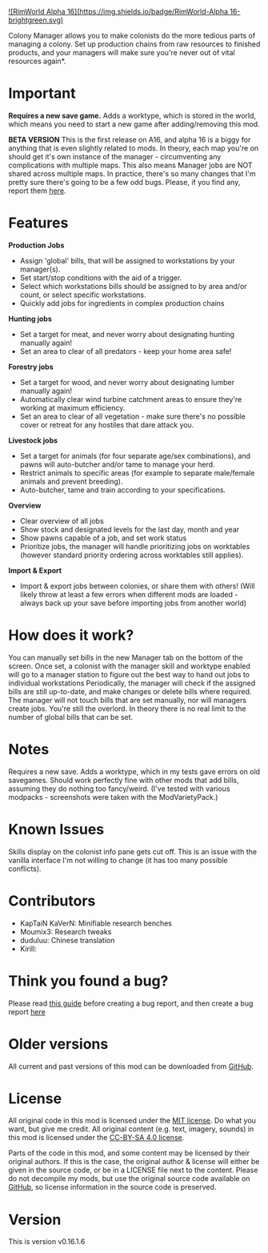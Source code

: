 [![RimWorld Alpha 16](https://img.shields.io/badge/RimWorld-Alpha 16-brightgreen.svg)](http://rimworldgame.com/)

Colony Manager allows you to make colonists do the more tedious parts of managing a colony. Set up production chains from raw resources to finished products, and your managers will make sure you're never out of vital resources again*. 

# Important
**Requires a new save game.**
Adds a worktype, which is stored in the world, which means you need to start a new game after adding/removing this mod. 

**BETA VERSION**
This is the first release on A16, and alpha 16 is a biggy for anything that is even slightly related to mods. In theory, each map you're on should get it's own instance of the manager - circumventing any complications with multiple maps. This also means Manager jobs are NOT shared across multiple maps. In practice, there's so many changes that I'm pretty sure there's going to be a few odd bugs. Please, if you find any, report them [here](https://github.com/FluffierThanThou/ColonyManager/issues).

# Features
**Production Jobs**
- Assign 'global' bills, that will be assigned to workstations by your manager(s). 
- Set start/stop conditions with the aid of a trigger. 
- Select which workstations bills should be assigned to by area and/or count, or select specific workstations. 
- Quickly add jobs for ingredients in complex production chains 

**Hunting jobs**
- Set a target for meat, and never worry about designating hunting manually again! 
- Set an area to clear of all predators - keep your home area safe! 

**Forestry jobs**
- Set a target for wood, and never worry about designating lumber manually again! 
- Automatically clear wind turbine catchment areas to ensure they're working at maximum efficiency. 
- Set an area to clear of all vegetation - make sure there's no possible cover or retreat for any hostiles that dare attack you. 

**Livestock jobs**
- Set a target for animals (for four separate age/sex combinations), and pawns will auto-butcher and/or tame to manage your herd. 
- Restrict animals to specific areas (for example to separate male/female animals and prevent breeding). 
- Auto-butcher, tame and train according to your specifications. 

**Overview**
- Clear overview of all jobs 
- Show stock and designated levels for the last day, month and year 
- Show pawns capable of a job, and set work status 
- Prioritize jobs, the manager will handle prioritizing jobs on worktables (however standard priority ordering across worktables still applies). 

**Import & Export**
- Import & export jobs between colonies, or share them with others! (Will likely throw at least a few errors when different mods are loaded - always back up your save before importing jobs from another world) 

# How does it work?
You can manually set bills in the new Manager tab on the bottom of the screen. Once set, a colonist with the manager skill and worktype enabled will go to a manager station to figure out the best way to hand out jobs to individual workstations 
Periodically, the manager will check if the assigned bills are still up-to-date, and make changes or delete bills where required. The manager will not touch bills that are set manually, nor will managers create jobs. You're still the overlord. 
In theory there is no real limit to the number of global bills that can be set. 

# Notes
Requires a new save. Adds a worktype, which in my tests gave errors on old savegames. 
Should work perfectly fine with other mods that add bills, assuming they do nothing too fancy/weird. (I've tested with various modpacks - screenshots were taken with the ModVarietyPack.) 

# Known Issues
Skills display on the colonist info pane gets cut off. This is an issue with the vanilla interface I'm not willing to change (it has too many possible conflicts). 

# Contributors
 - KapTaiN KaVerN:	Minifiable research benches
 - Moumix3:	Research tweaks
 - duduluu:	Chinese translation
 - Kirill:	

# Think you found a bug? 
Please read [this guide](http://steamcommunity.com/sharedfiles/filedetails/?id=725234314) before creating a bug report,
 and then create a bug report [here](https://github.com/FluffierThanThou/ColonyManager/issues)

# Older versions
All current and past versions of this mod can be downloaded from [GitHub](https://github.com/FluffierThanThou/ColonyManager/releases).

# License
All original code in this mod is licensed under the [MIT license](https://opensource.org/licenses/MIT). Do what you want, but give me credit. 
All original content (e.g. text, imagery, sounds) in this mod is licensed under the [CC-BY-SA 4.0 license](http://creativecommons.org/licenses/by-sa/4.0/).

Parts of the code in this mod, and some content may be licensed by their original authors. If this is the case, the original author & license will either be given in the source code, or be in a LICENSE file next to the content. Please do not decompile my mods, but use the original source code available on [GitHub](https://github.com/FluffierThanThou/ColonyManager/), so license information in the source code is preserved.

# Version
This is version v0.16.1.6
